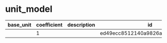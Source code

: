 # unit_model
|base_unit|coefficient|description|id|is_error|name|
|--|--|--|--|--|--|
||1||ed49ecc8512140a9826a5d048c29885d|True|грамм|
